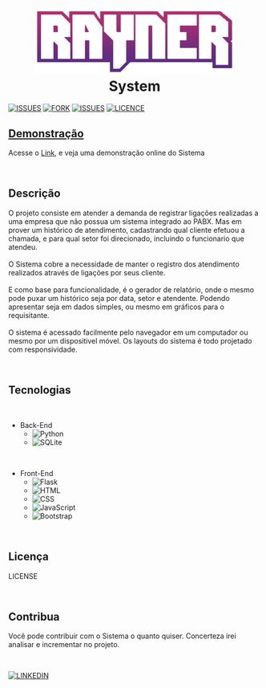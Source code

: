 <h1 align="center">
  <a href="https://rayner-system.vercel.app"><img src="github\logo.png" width="400"></a>
  <br>System
  <br>
</h1>



[![ISSUES]](https://github.com/JeffRayner/RaynerSystem/stargazers)
[![FORK]](https://github.com/JeffRayner/RaynerSystem/network/members)
[![ISSUES]](https://github.com/JeffRayner/RaynerSystem/issues)
[![LICENCE]]()

##  [Demonstração](https://rayner-system.vercel.app/)

<p>Acesse o <a href="https://rayner-system.vercel.app">Link</a>, e veja uma demonstração online do Sistema</p><br>

##  Descrição
<p>O projeto consiste em atender a demanda de registrar ligações realizadas a uma empresa que não possua um sistema integrado ao PABX. Mas em prover um histórico de atendimento, cadastrando qual cliente efetuou a chamada, e para qual setor foi direcionado, incluindo o funcionario que atendeu.<br><br>
O Sistema cobre a necessidade de manter o registro dos atendimento realizados através de ligações por seus cliente.<br><br>
E como base para funcionalidade, é o gerador de relatório, onde o mesmo pode puxar um histórico seja por data, setor e atendente. Podendo apresentar seja em dados simples, ou mesmo em gráficos para o requisitante.<br><br>
O sistema é acessado facilmente pelo navegador em um computador ou mesmo por um dispositivel móvel. Os layouts do sistema é todo projetado com responsividade.
</p><br>

##  Tecnologias
<br>

-   Back-End
    -   ![Python]
    -   ![SQLite]
<br>

-   Front-End
    -   ![Flask]
    -   ![HTML]
    -   ![CSS]
    -   ![JavaScript]
    -   ![Bootstrap]
<br>

##  Licença
<p>LICENSE</p>
<br>

##  Contribua
<p>Você pode contribuir com o Sistema o quanto quiser. Concerteza irei analisar e incrementar no projeto.</p><br>

[![LINKEDIN]](https://www.linkedin.com/in/jeff-rayner-ferreira-sim%C3%B5es-3b0296b1/)
<br>

<!-- IMAGES -->
[ISSUES]: https://img.shields.io/github/issues/JeffRayner/RaynerSystem?style=for-the-badge
[FORK]: https://img.shields.io/github/forks/JeffRayner/RaynerSystem?style=for-the-badge
[STARS]: https://img.shields.io/github/stars/JeffRayner/RaynerSystem?color=sucess&style=for-the-badge
[LICENCE]: https://img.shields.io/github/license/JeffRayner/RaynerSystem?style=for-the-badge
[LINKEDIN]: https://img.shields.io/badge/LinkedIn-0077B5?style=for-the-badge&logo=linkedin&logoColor=white

<!-- Ferramentas -->
[Python]: https://img.shields.io/badge/Python-3776AB?style=for-the-badge&logo=python&logoColor=white
[SQLite]: https://img.shields.io/badge/SQLite-07405E?style=for-the-badge&logo=sqlite&logoColor=white
[Flask]: https://img.shields.io/badge/Flask-000000?style=for-the-badge&logo=flask&logoColor=white
[HTML]: https://img.shields.io/badge/HTML5-E34F26?style=for-the-badge&logo=html5&logoColor=white
[CSS]: https://img.shields.io/badge/CSS-239120?&style=for-the-badge&logo=css3&logoColor=white
[Bootstrap]: https://img.shields.io/badge/Bootstrap-563D7C?style=for-the-badge&logo=bootstrap&logoColor=white
[JavaScript]: https://img.shields.io/badge/JavaScript-F7DF1E?style=for-the-badge&logo=javascript&logoColor=black



